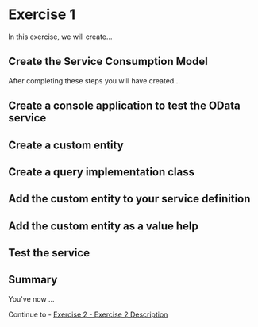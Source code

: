 # Exercise 1

In this exercise, we will create...

## Create the Service Consumption Model

After completing these steps you will have created...

## Create a console application to test the OData service

## Create a custom entity

## Create a query implementation class

## Add the custom entity to your service definition

## Add the custom entity as a value help

## Test the service 

## Summary
You've now ...

Continue to - [Exercise 2 - Exercise 2 Description](../ex2/README.md)

